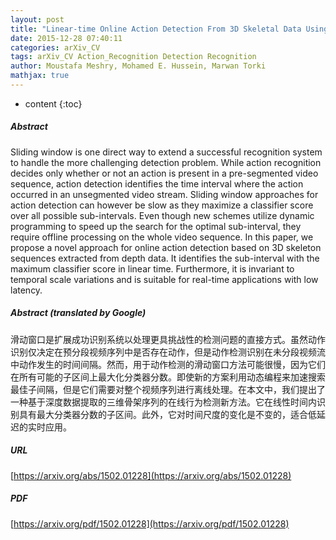 ```yaml
---
layout: post
title: "Linear-time Online Action Detection From 3D Skeletal Data Using Bags of Gesturelets"
date: 2015-12-28 07:40:11
categories: arXiv_CV
tags: arXiv_CV Action_Recognition Detection Recognition
author: Moustafa Meshry, Mohamed E. Hussein, Marwan Torki
mathjax: true
---
```


* content
{:toc}

##### Abstract
Sliding window is one direct way to extend a successful recognition system to handle the more challenging detection problem. While action recognition decides only whether or not an action is present in a pre-segmented video sequence, action detection identifies the time interval where the action occurred in an unsegmented video stream. Sliding window approaches for action detection can however be slow as they maximize a classifier score over all possible sub-intervals. Even though new schemes utilize dynamic programming to speed up the search for the optimal sub-interval, they require offline processing on the whole video sequence. In this paper, we propose a novel approach for online action detection based on 3D skeleton sequences extracted from depth data. It identifies the sub-interval with the maximum classifier score in linear time. Furthermore, it is invariant to temporal scale variations and is suitable for real-time applications with low latency.

##### Abstract (translated by Google)
滑动窗口是扩展成功识别系统以处理更具挑战性的检测问题的直接方式。虽然动作识别仅决定在预分段视频序列中是否存在动作，但是动作检测识别在未分段视频流中动作发生的时间间隔。然而，用于动作检测的滑动窗口方法可能很慢，因为它们在所有可能的子区间上最大化分类器分数。即使新的方案利用动态编程来加速搜索最佳子间隔，但是它们需要对整个视频序列进行离线处理。在本文中，我们提出了一种基于深度数据提取的三维骨架序列的在线行为检测新方法。它在线性时间内识别具有最大分类器分数的子区间。此外，它对时间尺度的变化是不变的，适合低延迟的实时应用。

##### URL
[https://arxiv.org/abs/1502.01228](https://arxiv.org/abs/1502.01228)

##### PDF
[https://arxiv.org/pdf/1502.01228](https://arxiv.org/pdf/1502.01228)

